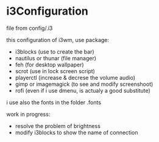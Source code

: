 # i3Configuration

file from config/.i3

this configuration of i3wm, use package:
- i3blocks (use to create the bar)
- nautilus or thunar (file manager)
- feh (for desktop wallpaper)
- scrot (use in lock screen script)
- playerctl (increase & decrese the volume audio)
- gimp or imagemagick (to see and modify screenshoot)
- rofi (even if i use dmenu, is actualy a good substitute)

i use also the fonts in the folder .fonts

work in progress:
- resolve the problem of brightness
- modify i3blocks to show the name of connection
